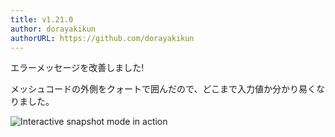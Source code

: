 ```yaml
---
title: v1.21.0
author: dorayakikun
authorURL: https://github.com/dorayakikun
---
```


エラーメッセージを改善しました!

メッシュコードの外側をクォートで囲んだので、どこまで入力値か分かり易くなりました。

![Interactive snapshot mode in action](/waffle-map/img/blog/2018-06-03-v1.21.0-mesh-code-error)